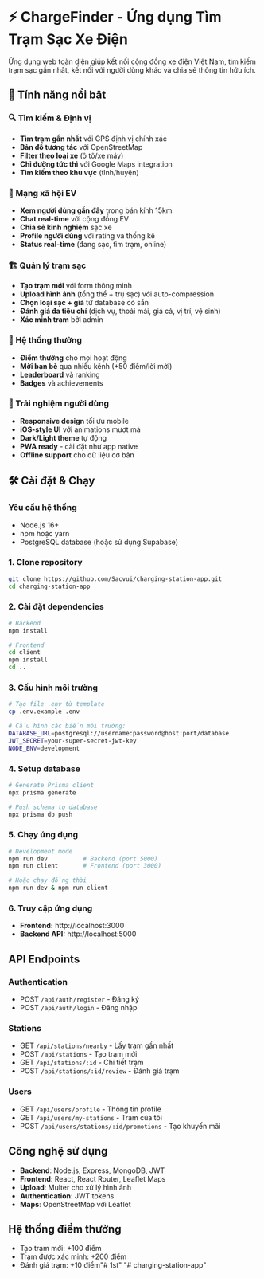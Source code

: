 # ⚡ ChargeFinder - Ứng dụng Tìm Trạm Sạc Xe Điện

Ứng dụng web toàn diện giúp kết nối cộng đồng xe điện Việt Nam, tìm kiếm trạm sạc gần nhất, kết nối với người dùng khác và chia sẻ thông tin hữu ích.

## 🚀 Tính năng nổi bật

### 🔍 Tìm kiếm & Định vị
- **Tìm trạm gần nhất** với GPS định vị chính xác
- **Bản đồ tương tác** với OpenStreetMap
- **Filter theo loại xe** (ô tô/xe máy) 
- **Chỉ đường tức thì** với Google Maps integration
- **Tìm kiếm theo khu vực** (tỉnh/huyện)

### 👥 Mạng xã hội EV
- **Xem người dùng gần đây** trong bán kính 15km
- **Chat real-time** với cộng đồng EV
- **Chia sẻ kinh nghiệm** sạc xe
- **Profile người dùng** với rating và thống kê
- **Status real-time** (đang sạc, tìm trạm, online)

### 🏗️ Quản lý trạm sạc
- **Tạo trạm mới** với form thông minh
- **Upload hình ảnh** (tổng thể + trụ sạc) với auto-compression
- **Chọn loại sạc + giá** từ database có sẵn
- **Đánh giá đa tiêu chí** (dịch vụ, thoải mái, giá cả, vị trí, vệ sinh)
- **Xác minh trạm** bởi admin

### 🎁 Hệ thống thưởng
- **Điểm thưởng** cho mọi hoạt động
- **Mời bạn bè** qua nhiều kênh (+50 điểm/lời mời)
- **Leaderboard** và ranking
- **Badges** và achievements

### 📱 Trải nghiệm người dùng
- **Responsive design** tối ưu mobile
- **iOS-style UI** với animations mượt mà
- **Dark/Light theme** tự động
- **PWA ready** - cài đặt như app native
- **Offline support** cho dữ liệu cơ bản

## 🛠️ Cài đặt & Chạy

### Yêu cầu hệ thống
- Node.js 16+ 
- npm hoặc yarn
- PostgreSQL database (hoặc sử dụng Supabase)

### 1. Clone repository
```bash
git clone https://github.com/Sacvui/charging-station-app.git
cd charging-station-app
```

### 2. Cài đặt dependencies
```bash
# Backend
npm install

# Frontend  
cd client
npm install
cd ..
```

### 3. Cấu hình môi trường
```bash
# Tạo file .env từ template
cp .env.example .env

# Cấu hình các biến môi trường:
DATABASE_URL=postgresql://username:password@host:port/database
JWT_SECRET=your-super-secret-jwt-key
NODE_ENV=development
```

### 4. Setup database
```bash
# Generate Prisma client
npx prisma generate

# Push schema to database
npx prisma db push
```

### 5. Chạy ứng dụng
```bash
# Development mode
npm run dev          # Backend (port 5000)
npm run client       # Frontend (port 3000)

# Hoặc chạy đồng thời
npm run dev & npm run client
```

### 6. Truy cập ứng dụng
- **Frontend:** http://localhost:3000
- **Backend API:** http://localhost:5000

## API Endpoints

### Authentication
- POST `/api/auth/register` - Đăng ký
- POST `/api/auth/login` - Đăng nhập

### Stations
- GET `/api/stations/nearby` - Lấy trạm gần nhất
- POST `/api/stations` - Tạo trạm mới
- GET `/api/stations/:id` - Chi tiết trạm
- POST `/api/stations/:id/review` - Đánh giá trạm

### Users
- GET `/api/users/profile` - Thông tin profile
- GET `/api/users/my-stations` - Trạm của tôi
- POST `/api/users/stations/:id/promotions` - Tạo khuyến mãi

## Công nghệ sử dụng

- **Backend**: Node.js, Express, MongoDB, JWT
- **Frontend**: React, React Router, Leaflet Maps
- **Upload**: Multer cho xử lý hình ảnh
- **Authentication**: JWT tokens
- **Maps**: OpenStreetMap với Leaflet

## Hệ thống điểm thưởng

- Tạo trạm mới: +100 điểm
- Trạm được xác minh: +200 điểm
- Đánh giá trạm: +10 điểm"# 1st" 
"# charging-station-app" 
